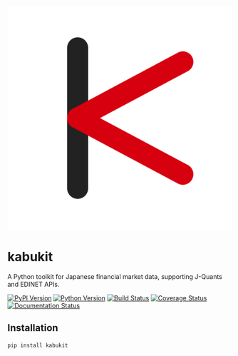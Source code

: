 <p align="center">
  <img src="https://raw.githubusercontent.com/daizutabi/kabukit/main/docs/static/kabukit-logotype.svg"/>
<p>

# kabukit

A Python toolkit for Japanese financial market data, supporting J-Quants and EDINET APIs.

[![PyPI Version][pypi-v-image]][pypi-v-link]
[![Python Version][python-v-image]][python-v-link]
[![Build Status][GHAction-image]][GHAction-link]
[![Coverage Status][codecov-image]][codecov-link]
[![Documentation Status][docs-image]][docs-link]

## Installation

```bash
pip install kabukit
```

<!-- Badges -->

[pypi-v-image]: https://img.shields.io/pypi/v/kabukit.svg
[pypi-v-link]: https://pypi.org/project/kabukit/
[python-v-image]: https://img.shields.io/pypi/pyversions/kabukit.svg
[python-v-link]: https://pypi.org/project/kabukit
[GHAction-image]: https://github.com/daizutabi/kabukit/actions/workflows/ci.yaml/badge.svg?branch=main&event=push
[GHAction-link]: https://github.com/daizutabi/kabukit/actions?query=event%3Apush+branch%3Amain
[codecov-image]: https://codecov.io/github/daizutabi/kabukit/graph/badge.svg?token=Yu6lAdVVnd
[codecov-link]: https://codecov.io/github/daizutabi/kabukit?branch=main
[docs-image]: https://img.shields.io/badge/docs-latest-blue.svg
[docs-link]: https://daizutabi.github.io/kabukit/